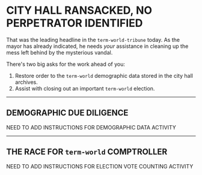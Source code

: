 # CITY HALL RANSACKED, NO PERPETRATOR IDENTIFIED

That was the leading headline in the `term-world-tribune` today.
As the mayor has already indicated, he needs *your* assistance
in cleaning up the mess left behind by the mysterious vandal.

There's two big asks for the work ahead of you:
1. Restore order to the `term-world` demographic data stored in the city hall archives.
2. Assist with closing out an important `term-world` election.

---

## DEMOGRAPHIC DUE DILIGENCE

NEED TO ADD INSTRUCTIONS FOR DEMOGRAPHIC DATA ACTIVITY

---

## THE RACE FOR `term-world` COMPTROLLER

NEED TO ADD INSTRUCTIONS FOR ELECTION VOTE COUNTING ACTIVITY
